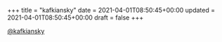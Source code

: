 +++
title = "kafkiansky"
date = 2021-04-01T08:50:45+00:00
updated = 2021-04-01T08:50:45+00:00
draft = false
+++

[@kafkiansky](https://github.com/kafkiansky)
